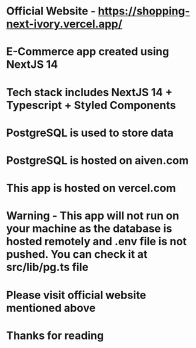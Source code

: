# Official Website - https://shopping-next-ivory.vercel.app/

# E-Commerce app created using NextJS 14

# Tech stack includes NextJS 14 + Typescript + Styled Components

# PostgreSQL is used to store data

# PostgreSQL is hosted on aiven.com

# This app is hosted on vercel.com

# Warning - This app will not run on your machine as the database is hosted remotely and .env file is not pushed. You can check it at src/lib/pg.ts file

# Please visit official website mentioned above

# Thanks for reading
